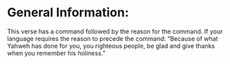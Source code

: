 # General Information:

This verse has a command followed by the reason for the command. If your language requires the reason to precede the command: “Because of what Yahweh has done for you, you righteous people, be glad and give thanks when you remember his holiness.”
